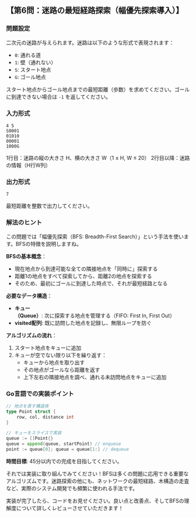 ## 【第6問：迷路の最短経路探索（幅優先探索導入）】

### 問題設定

二次元の迷路が与えられます。迷路は以下のような形式で表現されます：

- `0`: 通れる道
- `1`: 壁（通れない）
- `S`: スタート地点
- `G`: ゴール地点

スタート地点からゴール地点までの最短距離（歩数）を求めてください。ゴールに到達できない場合は `-1` を返してください。

### 入力形式

```
4 5
S0001
01010
00001
1000G
```

1行目：迷路の縦の大きさ H、横の大きさ W（1 ≤ H, W ≤ 20）
2行目以降：迷路の情報（H行W列）

### 出力形式

```
7
```

最短距離を整数で出力してください。

### 解法のヒント

この問題では「幅優先探索（BFS: Breadth-First Search）」という手法を使います。BFSの特徴を説明しますね。

**BFSの基本概念**：

- 現在地点から到達可能な全ての隣接地点を「同時に」探索する
- 距離1の地点をすべて探索してから、距離2の地点を探索する
- そのため、最初にゴールに到達した時点で、それが最短経路となる

**必要なデータ構造**：

- **キュー（Queue）**: 次に探索する地点を管理する（FIFO: First In, First Out）
- **visited配列**: 既に訪問した地点を記録し、無限ループを防ぐ

**アルゴリズムの流れ**：

1. スタート地点をキューに追加
2. キューが空でない限り以下を繰り返す：
   - キューから地点を取り出す
   - その地点がゴールなら距離を返す
   - 上下左右の隣接地点を調べ、通れる未訪問地点をキューに追加

### Go言語での実装ポイント

```go
// 地点を表す構造体
type Point struct {
    row, col, distance int
}

// キューをスライスで実装
queue := []Point{}
queue = append(queue, startPoint) // enqueue
point := queue[0]; queue = queue[1:] // dequeue
```

**時間目標**: 45分以内での完成を目指してください。

それでは実装に取り組んでみてください！BFSは多くの問題に応用できる重要なアルゴリズムです。迷路探索の他にも、ネットワークの最短経路、木構造の走査など、実際のシステム開発でも頻繁に使われる手法です。

実装が完了したら、コードをお見せください。良い点と改善点、そしてBFSの理解度について詳しくレビューさせていただきます！
